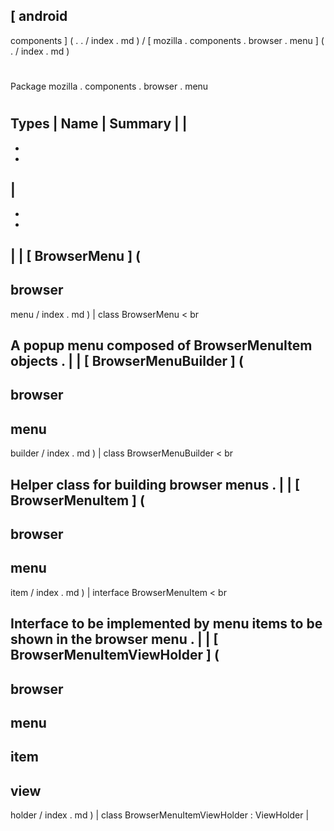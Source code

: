 [
android
-
components
]
(
.
.
/
index
.
md
)
/
[
mozilla
.
components
.
browser
.
menu
]
(
.
/
index
.
md
)
#
#
Package
mozilla
.
components
.
browser
.
menu
#
#
#
Types
|
Name
|
Summary
|
|
-
-
-
|
-
-
-
|
|
[
BrowserMenu
]
(
-
browser
-
menu
/
index
.
md
)
|
class
BrowserMenu
<
br
>
A
popup
menu
composed
of
BrowserMenuItem
objects
.
|
|
[
BrowserMenuBuilder
]
(
-
browser
-
menu
-
builder
/
index
.
md
)
|
class
BrowserMenuBuilder
<
br
>
Helper
class
for
building
browser
menus
.
|
|
[
BrowserMenuItem
]
(
-
browser
-
menu
-
item
/
index
.
md
)
|
interface
BrowserMenuItem
<
br
>
Interface
to
be
implemented
by
menu
items
to
be
shown
in
the
browser
menu
.
|
|
[
BrowserMenuItemViewHolder
]
(
-
browser
-
menu
-
item
-
view
-
holder
/
index
.
md
)
|
class
BrowserMenuItemViewHolder
:
ViewHolder
|
